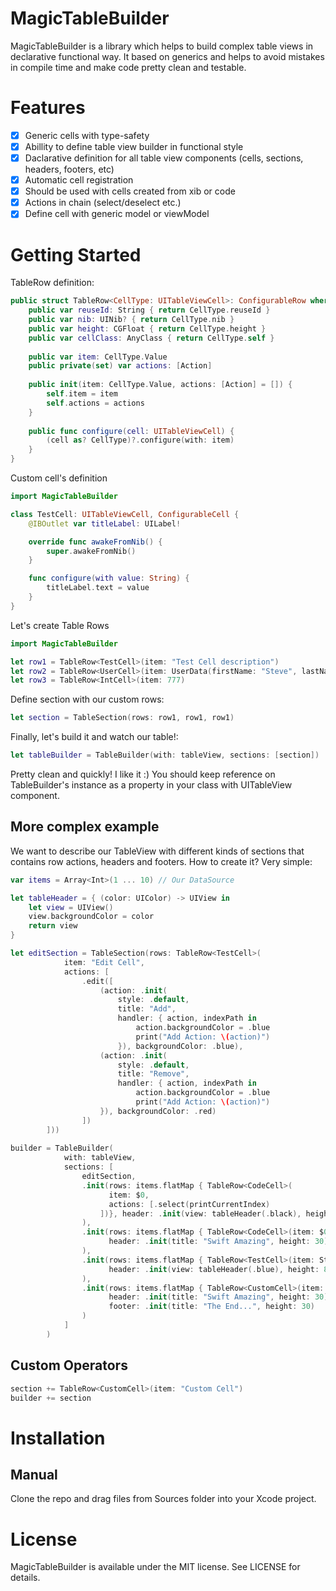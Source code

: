 # MagicTableBuilder

MagicTableBuilder is a library which helps to build complex table views in declarative functional way. It based on generics and helps to avoid mistakes in compile time and make code pretty clean and testable.

# Features

- [x] Generic cells with type-safety
- [x] Abillity to define table view builder in functional style
- [x] Daclarative definition for all table view components (cells, sections, headers, footers, etc)
- [x] Automatic cell registration
- [x] Should be used with cells created from xib or code
- [x] Actions in chain (select/deselect etc.)
- [x] Define cell with generic model or viewModel

# Getting Started
TableRow definition:

```swift
public struct TableRow<CellType: UITableViewCell>: ConfigurableRow where CellType: ConfigurableCell {
    public var reuseId: String { return CellType.reuseId }
    public var nib: UINib? { return CellType.nib }
    public var height: CGFloat { return CellType.height }
    public var cellClass: AnyClass { return CellType.self }
    
    public var item: CellType.Value
    public private(set) var actions: [Action]
    
    public init(item: CellType.Value, actions: [Action] = []) {
        self.item = item
        self.actions = actions
    }
    
    public func configure(cell: UITableViewCell) {
        (cell as? CellType)?.configure(with: item)
    }
}
```

Custom cell's definition

```swift
import MagicTableBuilder

class TestCell: UITableViewCell, ConfigurableCell {
    @IBOutlet var titleLabel: UILabel!

    override func awakeFromNib() {
        super.awakeFromNib()
    }

    func configure(with value: String) {
        titleLabel.text = value
    }
}

```

Let's create Table Rows

```swift
import MagicTableBuilder

let row1 = TableRow<TestCell>(item: "Test Cell description")
let row2 = TableRow<UserCell>(item: UserData(firstName: "Steve", lastName: "Jobs"))
let row3 = TableRow<IntCell>(item: 777)
```

Define section with our custom rows:

```swift
let section = TableSection(rows: row1, row1, row1)
```

Finally, let's build it and watch our table!:

```swift
let tableBuilder = TableBuilder(with: tableView, sections: [section])
```

Pretty clean and quickly! I like it :)
You should keep reference on TableBuilder's instance as a property in your class with UITableView component.

## More complex example

We want to describe our TableView with different kinds of sections that contains row actions, headers and footers. How to create it? Very simple:

```swift
var items = Array<Int>(1 ... 10) // Our DataSource

let tableHeader = { (color: UIColor) -> UIView in
    let view = UIView()
    view.backgroundColor = color
    return view
}

let editSection = TableSection(rows: TableRow<TestCell>(
            item: "Edit Cell",
            actions: [
                .edit([
                    (action: .init(
                        style: .default,
                        title: "Add",
                        handler: { action, indexPath in
                            action.backgroundColor = .blue
                            print("Add Action: \(action)")
                        }), backgroundColor: .blue),
                    (action: .init(
                        style: .default,
                        title: "Remove",
                        handler: { action, indexPath in
                            action.backgroundColor = .blue
                            print("Add Action: \(action)")
                    }), backgroundColor: .red)
                ])
        ]))
        
builder = TableBuilder(
            with: tableView,
            sections: [
                editSection,
                .init(rows: items.flatMap { TableRow<CodeCell>(
                      item: $0,
                      actions: [.select(printCurrentIndex)
                    ])}, header: .init(view: tableHeader(.black), height: 50)
                ),
                .init(rows: items.flatMap { TableRow<CodeCell>(item: $0) },
                      header: .init(title: "Swift Amazing", height: 30)
                ),
                .init(rows: items.flatMap { TableRow<TestCell>(item: String($0)) },
                      header: .init(view: tableHeader(.blue), height: 80)
                ),
                .init(rows: items.flatMap { TableRow<CustomCell>(item: String($0)) },
                      header: .init(title: "Swift Amazing", height: 30),
                      footer: .init(title: "The End...", height: 30)
                )
            ]
        )
```

## Custom Operators

```swift
section += TableRow<CustomCell>(item: "Custom Cell")
builder += section
```

# Installation
## Manual
Clone the repo and drag files from Sources folder into your Xcode project.

# License
MagicTableBuilder is available under the MIT license. See LICENSE for details.
